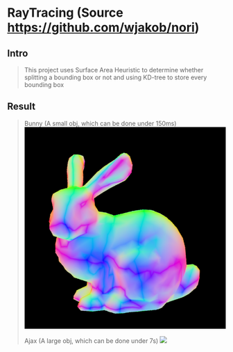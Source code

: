 # RayTracing (Source https://github.com/wjakob/nori)

## Intro
> This project uses Surface Area Heuristic to determine whether splitting a bounding box or not and using KD-tree to store every bounding box

## Result
> Bunny (A small obj, which can be done under 150ms)
![](bunny_example/bunny.png)</p>
> Ajax (A large obj, which can be done under 7s)
![](ajax.png)
